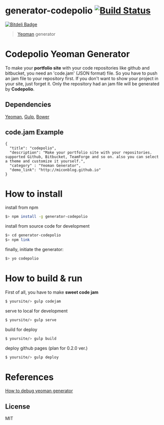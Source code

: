 # generator-codepolio [![Build Status](https://secure.travis-ci.org/miconblog/generator-codepolio.png?branch=master)](https://travis-ci.org/miconblog/generator-codepolio)
[![Bitdeli Badge](https://d2weczhvl823v0.cloudfront.net/miconblog/generator-codepolio/trend.png)](https://bitdeli.com/free "Bitdeli Badge")
> [Yeoman](http://yeoman.io) generator

# Codepolio Yeoman Generator
To make your **portfolio site** with your code repositories like github and bitbucket, you need an 'code.jam' (JSON format) file. So you have to push an jam file to your repository first. If you don't want to show your project in your site, just forget it. Only the repository had an jam file will be generated by **Codepolio**.

## Dependencies
[Yeoman](http://yeoman.io), [Gulp](http://gulpjs.com/), [Bower](http://bower.io/)

## code.jam Example
```
{ 
  "title": "codepolio",
  "description": "Make your portfolio site with your repositories. supported Github, Bitbucket, TeamForge and so on. also you can select a theme and customize it yourself.",
  "category" : "Yeoman Generator",
  "demo_link": "http://miconblog.github.io"
}
```

# How to install

install from npm
```bash
$> npm install -g generator-codepolio
```

install from source code for development
```bash
$> cd generator-codepolio
$> npm link
```

finally, initiate the generator:
```bash
$> yo codepolio
```

# How to build & run 
First of all, you have to make **sweet code jam**
```bash
$ yoursite/> gulp codejam
```

serve to local for development
```bash
$ yoursite/> gulp serve
```

build for deploy 
```bash
$ yoursite/> gulp build
```

deploy github pages (plan for 0.2.0 ver.)
```bash
$ yoursite/> gulp deploy
```

# References
[How to debug yeoman generator](http://techblog.dorogin.com/2014/04/how-to-debug-yeoman-generator.html)


## License

MIT


